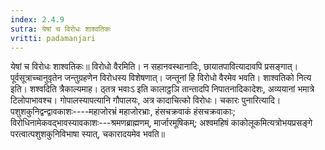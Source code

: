 ```yaml
---
index: 2.4.9
sutra: येषां च विरोधः शाश्वतिकः
vritti: padamanjari
---
```


 येषां च विरोधः शाश्वतिकः॥ विरोधो वैरमिति। न सहानवस्थानादिः, छायातपावित्यादावपि प्रसङ्गात्। पूर्वसूत्राच्चानुवृतेन जन्तुग्रहणेन विरोधस्य विशेषणात्। जन्तूनां हि विरोधो वैरमेव भवति। शाश्वतिको नित्य इति। शश्वदिति त्रैकाल्यमाह। ठ्तत्र भवाःऽ इति कालाट्ठञि तान्तादपि निपातनादिकादेशः, अव्ययानां भमात्रे टिलोपाभावश्च। गोपालस्यापत्यानि गौपालयः, अत्र कादाचित्को विरोधः। चकारः पुनारित्यादि। पशुशकुनिद्वन्द्वावकाशः----महाजोरभ्रं महाजोरभ्राः, हंसचक्रवाकं हंसचक्रवाकाः; विरोधिनामेकवद्भावस्यावकाशः---श्रमणब्राह्मणम्, मार्जारमूषिकम्; अश्वमहिषं काकोलूकमित्यत्रोभयप्रसङ्गे परत्वात्पशुशकुनिविभाषा स्यात्, चकारादयमेव भवति॥